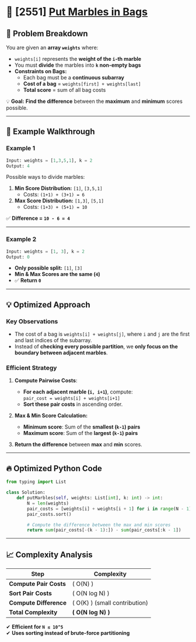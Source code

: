 # 🚀 [2551] [Put Marbles in Bags](../hard/2551.py)

## 📝 Problem Breakdown

You are given an **array `weights`** where:

-   `weights[i]` represents the **weight of the `i`-th marble**
-   You must **divide** the marbles into **`k` non-empty bags**
-   **Constraints on Bags:**
    -   Each bag must be a **continuous subarray**
    -   **Cost of a bag** = `weights[first] + weights[last]`
    -   **Total score** = sum of all bag costs

💡 **Goal:** **Find the difference** between the **maximum** and **minimum** scores possible.

---

## 🔹 Example Walkthrough

### **Example 1**

```python
Input: weights = [1,3,5,1], k = 2
Output: 4
```

Possible ways to divide marbles:

1. **Min Score Distribution:** `[1]`, `[3,5,1]`
    - Costs: `(1+1) + (3+1) = 6`
2. **Max Score Distribution:** `[1,3]`, `[5,1]`
    - Costs: `(1+3) + (5+1) = 10`

✅ **Difference = `10 - 6 = 4`**

---

### **Example 2**

```python
Input: weights = [1, 3], k = 2
Output: 0
```

-   **Only possible split:** `[1]`, `[3]`
-   **Min & Max Scores are the same (`4`)**
-   ✅ **Return `0`**

---

## 💡 Optimized Approach

### **Key Observations**

-   The cost of a bag is `weights[i] + weights[j]`, where `i` and `j` are the first and last indices of the subarray.
-   Instead of **checking every possible partition**, we **only focus on the boundary between adjacent marbles**.

### **Efficient Strategy**

1. **Compute Pairwise Costs**:
    - **For each adjacent marble (`i, i+1`)**, compute:  
      `pair_cost = weights[i] + weights[i+1]`
    - **Sort these pair costs** in ascending order.
2. **Max & Min Score Calculation:**

    - **Minimum score**: Sum of the **smallest (`k-1`) pairs**
    - **Maximum score**: Sum of the **largest (`k-1`) pairs**

3. **Return the difference** between **max** and **min** scores.

---

## 🔥 Optimized Python Code

```python
from typing import List

class Solution:
    def putMarbles(self, weights: List[int], k: int) -> int:
        N = len(weights)
        pair_costs = [weights[i] + weights[i + 1] for i in range(N - 1)]
        pair_costs.sort()

        # Compute the difference between the max and min scores
        return sum(pair_costs[-(k - 1):]) - sum(pair_costs[:k - 1])
```

---

## 📈 Complexity Analysis

| Step                   | Complexity                      |
| ---------------------- | ------------------------------- |
| **Compute Pair Costs** | \( O(N) \)                      |
| **Sort Pair Costs**    | \( O(N log N) \)                |
| **Compute Difference** | \( O(K) \) (small contribution) |
| **Total Complexity**   | **\( O(N log N) \)**            |

✔ **Efficient for `N ≤ 10^5`**  
✔ **Uses sorting instead of brute-force partitioning**
